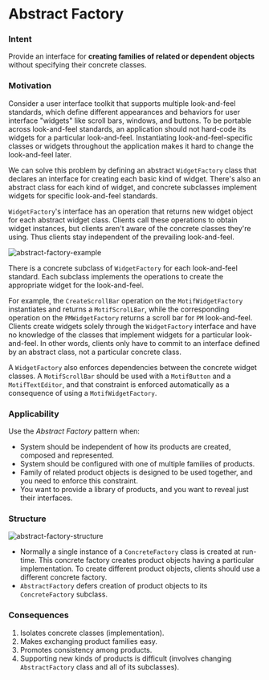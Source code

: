 # Abstract Factory

### Intent

Provide an interface for __creating families of related or dependent objects__
without specifying their concrete classes.

### Motivation

Consider a user interface toolkit that supports multiple look-and-feel standards, which
define different appearances and behaviors for user interface "widgets" like scroll bars,
windows, and buttons. To be portable across look-and-feel standards, an application should not
hard-code its widgets for a particular look-and-feel. Instantiating look-and-feel-specific
classes or widgets throughout the application makes it hard to change the look-and-feel later.

We can solve this problem by defining an abstract `WidgetFactory` class that declares an interface
for creating each basic kind of widget. There's also an abstract class for each kind of widget,
and concrete subclasses implement widgets for specific look-and-feel standards.

`WidgetFactory`'s interface has an operation that returns new widget object for each abstract widget
class. Clients call these operations to obtain widget instances, but clients aren't aware of the
concrete classes they're using. Thus clients stay independent of the prevailing look-and-feel.

![abstract-factory-example](https://drive.google.com/file/d/1GG93CO5CphQF6GRoaBD2qGQFhNQ3nAST/view?usp=sharing)

There is a concrete subclass of `WidgetFactory` for each look-and-feel standard. Each subclass
implements the operations to create the appropriate widget for the look-and-feel.

For example, the `CreateScrollBar` operation on the `MotifWidgetFactory` instantiates and
returns a `MotifScrolLBar`, while the corresponding operation on the `PMWidgetFactory`
returns a scroll bar for `PM` look-and-feel. Clients create widgets solely through the
`WidgetFactory` interface and have no knowledge of the classes that implement widgets for
a particular look-and-feel. In other words, clients only have to commit to an interface defined
by an abstract class, not a particular concrete class.

A `WidgetFactory` also enforces dependencies between the concrete widget classes. A `MotifScrollBar`
should be used with a `MotifButton` and a `MotifTextEditor`, and that constraint is enforced
automatically as a consequence of using a `MotifWidgetFactory`.

### Applicability

Use the _Abstract Factory_ pattern when:

* System should be independent of how its products are created, composed and represented.
* System should be configured with one of multiple families of products.
* Family of related product objects is designed to be used together, and you need to enforce
this constraint. 
* You want to provide a library of products, and you want to reveal just their interfaces.

### Structure

![abstract-factory-structure](https://drive.google.com/open?id=17ZNK3Ky2UlhlwYy8j0h6iVuzW9TndSeI)

* Normally a single instance of a `ConcreteFactory` class is created at run-time. This
concrete factory creates product objects having a particular implementation. To create
different product objects, clients should use a different concrete factory.
* `AbstractFactory` defers creation of product objects to its `ConcreteFactory` subclass. 

### Consequences

1. Isolates concrete classes (implementation).
2. Makes exchanging product families easy.
3. Promotes consistency among products.
4. Supporting new kinds of products is difficult (involves changing `AbstractFactory` class and all of its subclasses).




	
